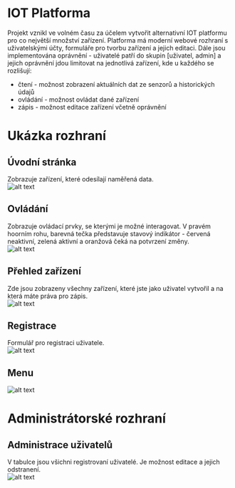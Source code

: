 # IOT Platforma

Projekt vznikl ve volném času za účelem vytvořit alternativní IOT platformu pro co největší množství zařízení. Platforma má moderní webové rozhraní s uživatelskými účty, formuláře pro tvorbu zařízení a jejich editaci. Dále jsou implementována oprávnění - uživatelé patří do skupin [uživatel, admin] a jejich oprávnění jdou limitovat na jednotlivá zařízení, kde u každého se rozlišují:
* čtení - možnost zobrazení aktuálních dat ze senzorů a historických údajů
* ovládání - možnost ovládat dané zařízení
* zápis - možnost editace zařízení včetně oprávnění

# Ukázka rozhraní
## Úvodní stránka
Zobrazuje zařízení, které odesílají naměřená data.  
![alt text](_media/sensors.png ":size=300 Homepage")

## Ovládání
Zobrazuje ovládací prvky, se kterými je možné interagovat. V pravém hoorním rohu, barevná tečka představuje stavový indikátor - červená neaktivní, zelená aktivní a oranžová čeká na potvrzení změny.  
![alt text](_media/control.png ":size=300 Control page")

## Přehled zařízení
Zde jsou zobrazeny všechny zařízení, které jste jako uživatel vytvořil a na která máte práva pro zápis.  
![alt text](_media/devices.png ":size=300 Devices page")

## Registrace
Formulář pro registraci uživatele.  
![alt text](_media/registration.png ":size=300 Ragistration form")

## Menu
![alt text](_media/menu.png ":size=300 Menu")

# Administrátorské rozhraní
## Administrace uživatelů
V tabulce jsou všichni registrovaní uživatelé. Je možnost editace a jejich odstranení.  
![alt text](_media/user_management.png ":size=300 User administration")